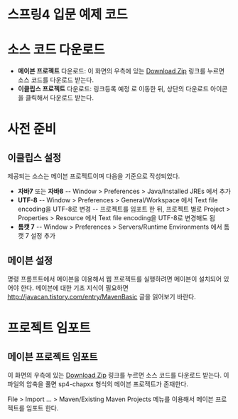 스프링4 입문 예제 코드
=======

# 소스 코드 다운로드

* **메이븐 프로젝트** 다운로드: 이 화면의 우측에 있는 [Download Zip](https://github.com/madvirus/spring4fs/archive/master.zip) 링크를 누르면 소스 코드를 다운로드 받는다.
* **이클립스 프로젝트** 다운로드: 링크등록 예정 로 이동한 뒤, 상단의 다운로드 아이콘을 클릭해서 다운로드 받는다.

# 사전 준비
## 이클립스 설정
제공되는 소스는 메이븐 프로젝트이며 다음을 기준으로 작성되었다.

- **자바7** 또는 **자바8**
-- Window > Preferences > Java/Installed JREs 에서 추가
- **UTF-8**
-- Window > Preferences > General/Workspace 에서 Text file encoding을 UTF-8로 변경
-- 프로젝트를 임포트 한 뒤, 프로젝트 별로 Project > Properties > Resource 에서 Text file encoding을 UTF-8로 변경해도 됨
- **톰캣 7**
-- Window > Preferences > Servers/Runtime Environments 에서 톰캣 7 설정 추가

## 메이븐 설정
명령 프롬프트에서 메이븐을 이용해서 웹 프로젝트를 실행하려면 메이븐이 설치되어 있어야 한다. 메이븐에 대한 기초 지식이 필요하면 http://javacan.tistory.com/entry/MavenBasic 글을 읽어보기 바란다.

# 프로젝트 임포트
## 메이븐 프로젝트 임포트
이 화면의 우측에 있는 [Download Zip](https://github.com/madvirus/spring4fs/archive/master.zip) 링크를 누르면 소스 코드를 다운로드 받는다.
이 파일의 압축을 풀면 sp4-chapxx 형식의 메이븐 프로젝트가 존재한다.

File > Import ... > Maven/Existing Maven Projects 메뉴를 이용해서 메이븐 프로젝트를 임포트 한다.

